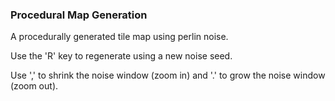 ### Procedural Map Generation

A procedurally generated tile map using perlin noise.

Use the 'R' key to regenerate using a new noise seed.

Use ',' to shrink the noise window (zoom in) and '.' to grow the noise window (zoom out).



